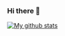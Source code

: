### Hi there 👋

[![My github stats](https://github-readme-stats.vercel.app/api?username=JoemGomes)](https://github.com/anuraghazra/github-readme-stats)

<!--
**JoeMGomes/JoeMGomes** is a ✨ _special_ ✨ repository because its `README.md` (this file) appears on your GitHub profile.

Here are some ideas to get you started:

- 🔭 I’m currently working on ...
- 🌱 I’m currently learning ...
- 👯 I’m looking to collaborate on ...
- 🤔 I’m looking for help with ...
- 💬 Ask me about ...
- 📫 How to reach me: ...
- 😄 Pronouns: ...
- ⚡ Fun fact: ...
-->
